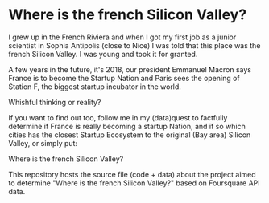 # Where is the french Silicon Valley?

I grew up in the French Riviera and when I got my first job as a junior scientist in Sophia Antipolis (close to Nice) I was told that this place was the french Silicon Valley. I was young and took it for granted. 

A few years in the future, it's 2018, our president Emmanuel Macron says France is to become the Startup Nation and Paris sees the opening of Station F, the biggest startup incubator in the world.

Whishful thinking or reality? 

If you want to find out too, follow me in my (data)quest to factfully determine if France is really becoming a startup Nation, and if so which cities has the closest Startup Ecosystem to the original (Bay area) Silicon Valley, or simply put:

Where is the french Silicon Valley?

This repository hosts the source file (code + data) about the project aimed to determine "Where is the french Silicon Valley?" based on Foursquare API data.

